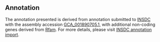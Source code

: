 

Annotation
----------

The annotation presented is derived from annotation submitted to
[INSDC](http://www.insdc.org) with the assembly accession
[GCA\_001890705.1](http://www.ebi.ac.uk/ena/data/view/GCA_001890705.1),
with additional non-coding genes derived from
[Rfam](http://rfam.xfam.org/). For more details, please visit [INSDC
annotation
import](http://ensemblgenomes.org/info/data/insdc_annotation).
